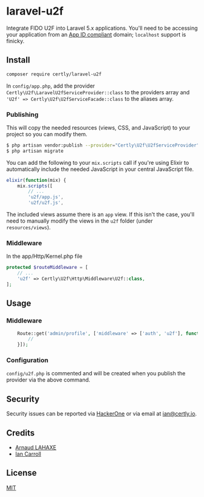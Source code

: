 # laravel-u2f
Integrate FIDO U2F into Laravel 5.x applications. You'll need to be accessing your application from an [App ID compliant](https://developers.yubico.com/U2F/App_ID.html) domain; `localhost` support is finicky.

## Install
``` bash
composer require certly/laravel-u2f
```

In `config/app.php`, add the provider `Certly\U2f\LaravelU2fServiceProvider::class` to the providers array and `'U2f' => Certly\U2f\U2fServiceFacade::class` to the aliases array.


### Publishing
This will copy the needed resources (views, CSS, and JavaScript) to your project so you can modify them.

``` bash
$ php artisan vendor:publish --provider="Certly\U2f\U2fServiceProvider"
$ php artisan migrate
```

You can add the following to your `mix.scripts` call if you're using Elixir to automatically include the needed JavaScript in your central JavaScript file.

``` javascript
elixir(function(mix) {
    mix.scripts([
        // ...
        'u2f/app.js',
        'u2f/u2f.js',
```

The included views assume there is an `app` view. If this isn't the case, you'll need to manually modify the views in the `u2f` folder (under `resources/views`).

### Middleware

In the app/Http/Kernel.php file

``` php
protected $routeMiddleware = [
    // ...
    'u2f' => Certly\U2f\Http\Middleware\U2f::class,
];
```

## Usage

### Middleware
``` php
    Route::get('admin/profile', ['middleware' => ['auth', 'u2f'], function () {
        //
    }]);
```
### Configuration
`config/u2f.php` is commented and will be created when you publish the provider via the above command.

## Security
Security issues can be reported via [HackerOne](https://hackerone.com/certly) or via email at [ian@certly.io](mailto:ian@certly.io).

## Credits
- [Arnaud LAHAXE](https://github.com/lahaxearnaud)
- [Ian Carroll](https://github.com/iangcarroll)

## License  
[MIT](LICENSE.md)

